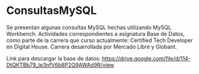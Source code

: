 # ConsultasMySQL

Se presentan algunas consultas MySQL hechas utilizando MySQL Workbench.  Actividades correspondientes a asignatura Base de Datos, como parte de la carrera que curso actualmente: Certified Tech Developer en Digital House. Carrera desarrollada por Mercado Libre y Globant.

Link para descargar la base de datos:
https://drive.google.com/file/d/114-DtQKTBb79_Ie3nfV6b8P2Q9AWAd9R/view

